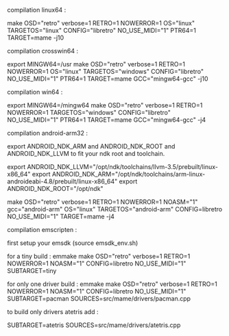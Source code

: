 
compilation linux64 :

make OSD="retro" verbose=1 RETRO=1 NOWERROR=1  OS="linux" TARGETOS="linux" CONFIG="libretro"  NO_USE_MIDI="1" PTR64=1 TARGET=mame  -j10

compilation crosswin64 :

export MINGW64=/usr
make OSD="retro" verbose=1 RETRO=1 NOWERROR=1  OS="linux" TARGETOS="windows" CONFIG="libretro"  NO_USE_MIDI="1" PTR64=1 TARGET=mame GCC="mingw64-gcc"  -j10

compilation win64 :

export MINGW64=/mingw64
make OSD="retro" verbose=1 RETRO=1 NOWERROR=1 TARGETOS="windows" CONFIG="libretro" NO_USE_MIDI="1" PTR64=1 TARGET=mame GCC="mingw64-gcc" -j4

compilation android-arm32 :

export ANDROID_NDK_ARM and ANDROID_NDK_ROOT and ANDROID_NDK_LLVM
to fit your ndk root and toolchain.

export ANDROID_NDK_LLVM="/opt/ndk/toolchains/llvm-3.5/prebuilt/linux-x86_64"
export ANDROID_NDK_ARM="/opt/ndk/toolchains/arm-linux-androideabi-4.8/prebuilt/linux-x86_64"
export ANDROID_NDK_ROOT="/opt/ndk"

make OSD="retro" verbose=1 RETRO=1 NOWERROR=1  NOASM="1" gcc="android-arm" OS="linux" TARGETOS="android-arm" CONFIG=libretro NO_USE_MIDI="1" TARGET=mame -j4

compilation emscripten :

first setup your emsdk (source emsdk_env.sh) 

for a tiny build :
emmake make  OSD="retro" verbose=1 RETRO=1 NOWERROR=1  NOASM="1"  CONFIG=libretro NO_USE_MIDI="1" SUBTARGET=tiny 

for only one driver build :
emmake make  OSD="retro" verbose=1 RETRO=1 NOWERROR=1  NOASM="1"  CONFIG=libretro NO_USE_MIDI="1" SUBTARGET=pacman SOURCES=src/mame/drivers/pacman.cpp


to build only drivers atetris add :

SUBTARGET=atetris SOURCES=src/mame/drivers/atetris.cpp
